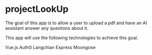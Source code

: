 # projectLookUp
The goal of this app is to allow a user to upload a pdf and have an AI assistant answer any questions about it.

This app will use the following technologies to achieve this goal.

Vue.js
Auth0
Langchian
Express
Moongose 
